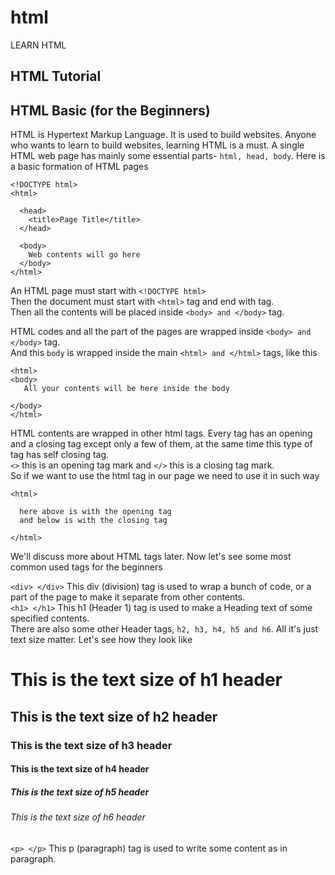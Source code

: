 # html
LEARN HTML

## HTML Tutorial

## HTML Basic (for the Beginners)

HTML is Hypertext Markup Language. It is used to build websites. Anyone who wants to learn to build websites, learning HTML is a must. 
A single HTML web page has mainly some essential parts- `html, head, body`. Here is a basic formation of HTML pages
```
<!DOCTYPE html>
<html>

  <head>
    <title>Page Title</title>
  </head>
  
  <body>
    Web contents will go here
  </body>
</html>
```
An HTML page must start with `<!DOCTYPE html>` <br/>
Then the document must start with `<html>` tag and end with </html> tag. </br>
Then all the contents will be placed inside `<body> and </body>` tag.</br>




HTML codes and all the part of the pages are wrapped inside `<body> and </body>` tag. <br/>
And this `body` is wrapped inside the main `<html> and </html>` tags, like this <br/>
```
<html>
<body>
   All your contents will be here inside the body

</body>
</html>
```

HTML contents are wrapped in other html tags. Every tag has an opening and a closing tag except only a few of them, at the same time this type of tag has self closing tag. <br/>
`<>` this is an opening tag mark and `</>` this is a closing tag mark. <br/>
So if we want to use the html tag in our page we need to use it in such way <br/>
```
<html>

  here above is with the opening tag
  and below is with the closing tag

</html>
```

We'll discuss more about HTML tags later. Now let's see some most common used tags for the beginners <br/>

`<div> </div>` This div (division) tag is used to wrap a bunch of code, or a part of the page to make it separate from other contents.<br/>
`<h1> </h1>` This h1 (Header 1) tag is used to make a Heading text of some specified contents. <br/>
There are also some other Header tags, `h2, h3, h4, h5 and h6`. All it's just text size matter. Let's see how they look like<br/>
# This is the text size of h1 header
## This is the text size of h2 header
### This is the text size of h3 header
#### This is the text size of h4 header
##### This is the text size of h5 header
###### This is the text size of h6 header
`<p> </p>` This p (paragraph) tag is used to write some content as in paragraph. <br/>



